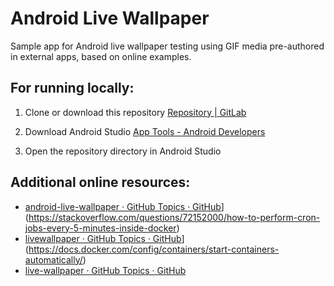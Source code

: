 # Android Live Wallpaper

Sample app for Android live wallpaper testing using GIF media pre-authored in external apps, based on online examples. 

## For running locally:

1. Clone or download this repository [Repository | GitLab](https://docs.gitlab.com/ee/user/project/repository/)

2. Download Android Studio [App Tools - Android Developers](https://developer.android.com/studio)

3. Open the repository directory in Android Studio

## Additional online resources:

- [android-live-wallpaper · GitHub Topics · GitHub](https://github.com/topics/android-live-wallpaper)](https://stackoverflow.com/questions/72152000/how-to-perform-cron-jobs-every-5-minutes-inside-docker)
- [livewallpaper · GitHub Topics · GitHub](https://github.com/topics/livewallpaper)](https://docs.docker.com/config/containers/start-containers-automatically/)
- [live-wallpaper · GitHub Topics · GitHub](https://github.com/topics/live-wallpaper)


